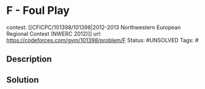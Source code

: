 # F - Foul Play

contest: [[CFICPC/101398/101398|2012-2013 Northwestern European Regional Contest (NWERC 2012)]]
url: https://codeforces.com/gym/101398/problem/F
Status: #UNSOLVED
Tags: #

## Description

## Solution

